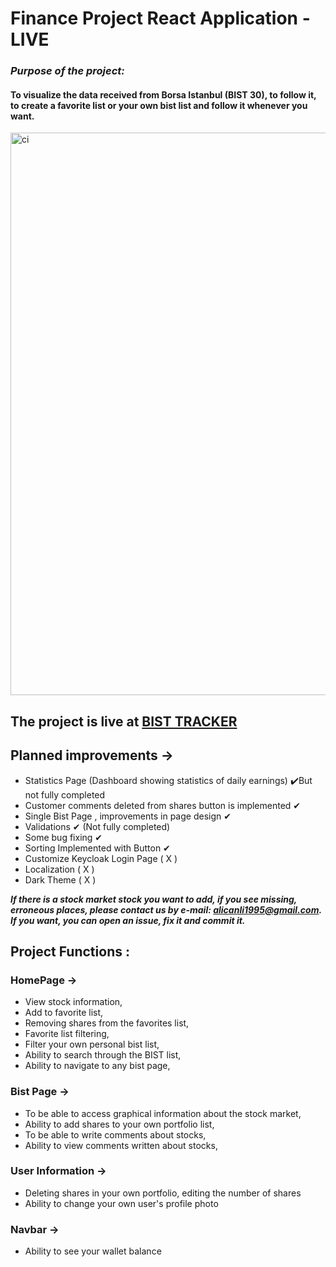# Finance Project React Application - LIVE

### **_Purpose of the project:_**

#### To visualize the data received from Borsa Istanbul (BIST 30), to follow it, to create a favorite list or your own bist list and follow it whenever you want.

<img src="img/Video.gif" alt="ci" width="900" heigth = "900" class="center"/>

## The project is live at [BIST TRACKER](https://react-app-mocha-eight.vercel.app)

## Planned improvements ->

- Statistics Page (Dashboard showing statistics of daily earnings) ✔️But not fully completed
- Customer comments deleted from shares button is implemented ✔
- Single Bist Page , improvements in page design ✔
- Validations ✔ (Not fully completed)
- Some bug fixing ✔ 
- Sorting Implemented with Button ✔ 
- Customize Keycloak Login Page ( X )
- Localization ( X )
- Dark Theme ( X )

**_If there is a stock market stock you want to add, if you see missing, erroneous places, please contact us by e-mail: alicanli1995@gmail.com. If you want, you can open an issue, fix it and commit it._**

## Project Functions :

### HomePage ->

- View stock information,
- Add to favorite list,
- Removing shares from the favorites list,
- Favorite list filtering,
- Filter your own personal bist list,
- Ability to search through the BIST list,
- Ability to navigate to any bist page,

### Bist Page ->

- To be able to access graphical information about the stock market,
- Ability to add shares to your own portfolio list,
- To be able to write comments about stocks,
- Ability to view comments written about stocks,

### User Information ->

- Deleting shares in your own portfolio, editing the number of shares
- Ability to change your own user's profile photo

### Navbar ->

- Ability to see your wallet balance
